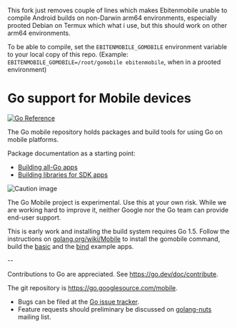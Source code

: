 This fork just removes couple of lines which makes Ebitenmobile unable to compile Android builds on non-Darwin arm64 environments, especially prooted Debian on Termux which what i use, but this should work on other arm64 environments.

To be able to compile, set the `EBITENMOBILE_GOMOBILE` environment variable to your local copy of this repo. (Example: `EBITENMOBILE_GOMOBILE=/root/gomobile ebitenmobile`, when in a prooted environment)

# Go support for Mobile devices

[![Go Reference](https://pkg.go.dev/badge/github.com/ebitengine/gomobile.svg)](https://pkg.go.dev/github.com/ebitengine/gomobile)

The Go mobile repository holds packages and build tools for using Go on mobile platforms.

Package documentation as a starting point:

- [Building all-Go apps](https://github.com/ebitengine/gomobile/app)
- [Building libraries for SDK apps](https://github.com/ebitengine/gomobile/cmd/gobind)

![Caution image](doc/caution.png)

The Go Mobile project is experimental. Use this at your own risk.
While we are working hard to improve it, neither Google nor the Go
team can provide end-user support.

This is early work and installing the build system requires Go 1.5.
Follow the instructions on
[golang.org/wiki/Mobile](https://golang.org/wiki/Mobile)
to install the gomobile command, build the
[basic](https://github.com/ebitengine/gomobile/example/basic)
and the [bind](https://github.com/ebitengine/gomobile/example/bind) example apps.

--

Contributions to Go are appreciated. See https://go.dev/doc/contribute.

The git repository is https://go.googlesource.com/mobile.

* Bugs can be filed at the [Go issue tracker](https://go.dev/issue/new?title=x/mobile:+).
* Feature requests should preliminary be discussed on
[golang-nuts](https://groups.google.com/forum/#!forum/golang-nuts)
mailing list.
